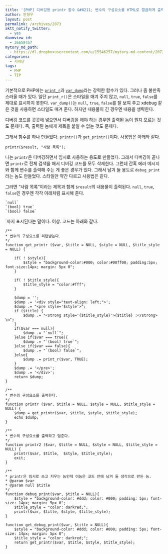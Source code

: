 ```yaml
---
title: '[PHP] 디버깅용 printr 함수 &#8211; 변수의 구성요소를 HTML로 깔끔하게 출력해 준다'
author: 안형우
layout: post
permalink: /archives/2073
aktt_notify_twitter:
  - yes
daumview_id:
  - 36658457
mytory_md_path:
  - https://dl.dropboxusercontent.com/u/15546257/mytory-md-content/2073-printr.md
categories:
  - 서버단
tags:
  - PHP
  - TIP
---
```

기본적으로 PHP에는 [`print_r`][1]과 [`var_dump`][2]라는 강력한 함수가 있다. 그러나 좀 불만족스러울 때가 있다. 일단 `print_r()`은 스타일을 매겨 주지 않고, `null`, `true`, `false`를 제대로 표시하지 못한다. `var_dump()`는 `null`, `true`, `false`를 잘 보여 주고 xdebug 같은 것을 사용하면 스타일도 매겨 준다. 하지만 내용물이 긴 경우엔 내용을 생략한다.

디버깅 코드를 곳곳에 넣으면서 디버깅을 해야 하는 경우엔 출력된 놈이 뭔지 모르는 것도 문제다. 즉, 출력된 놈에게 제목을 붙일 수 없는 것도 문제다.

그래서 함수를 하나 만들었다. `printr()`과 `get_printr()`이다. 사용법은 아래와 같다.

    printr($result, "사람 목록");
    

나는 `printr`은 디버깅하면서 임시로 사용하는 용도로 만들었다. 그래서 디버깅이 끝나면 `printr`로 전체 검색을 해서 디버깅 코드를 모두 삭제한다. 그런데 간혹 에러 메시지와 함께 변수를 출력해 주는 게 좋은 경우가 있다. 그래서 남겨 둘 용도로 `debug_print`라는 놈도 만들었다. 스타일만 약간 다르고 사용법은 같다.

그러면 &#8220;사람 목록&#8221;이라는 제목과 함께 `$result`의 내용물이 출력된다. `null`, `true`, `false`인 경우엔 각각 아래처럼 표시해 준다.

    `null`
    `(bool) true`
    `(bool) false`
    

\`까지 표시된다는 말이다. 이상. 코드는 아래와 같다.

    /**
    * 변수의 구성요소를 리턴받는다.
    */
    function get_printr ($var, $title = NULL, $style = NULL, $title_style = NULL) {
    
        if( ! $style){
            $style = "background-color:#000; color:#00ff00; padding:5px; font-size:14px; margin: 5px 0";
        }
    
        if( ! $title_style){
            $title_style = "color:#fff";
        }
    
        $dump = '';
        $dump .= '<div style="text-align: left;">';
        $dump .= "<pre style='$style'>";
        if ($title) {
            $dump .= "<strong style='{$title_style}'>{$title} :</strong> \n";
        }
        if($var === null){
            $dump .= "`null`";
        }else if($var === true){
            $dump .= "`(bool) true`";
        }else if($var === false){
            $dump .= "`(bool) false`";
        }else{
            $dump .= print_r($var, TRUE);
        }
        $dump .= '</pre>';
        $dump .= '</div>';
        return $dump;
    }
    
    /**
    * 변수의 구성요소를 출력한다.
    */
    function printr ($var, $title = NULL, $style = NULL, $title_style = NULL) {
        $dump = get_printr($var, $title, $style, $title_style);
        echo $dump;
    }
    
    /**
    * 변수의 구성요소를 출력하고 멈춘다.
    */
    function printr2 ($var, $title = NULL, $style = NULL, $title_style = NULL) {
        printr($var, $title,  $style, $title_style);
        exit;
    }
    
    /**
    * printr은 임시로 쓰고 지우는 놈인데 이놈은 코드 안에 남겨 둘 생각으로 만든 놈.
    * @param $var
    * @param null $title
    */
    function debug_print($var, $title = NULL){
        $style = "background-color: #ddd; color: #000; padding: 5px; font-size: 14px; margin: 5px 0";
        $title_style = "color: darkred;";
        printr($var, $title, $style, $title_style);
    }
    
    function get_debug_print($var, $title = NULL){
        $style = "background-color: #ddd; color: #000; padding: 5px; font-size: 14px; margin: 5px 0";
        $title_style = "color: darkred;";
        return get_printr($var, $title, $style, $title_style);
    }

 [1]: http://php.net/manual/kr/function.print-r.php
 [2]: http://kr1.php.net/manual/kr/function.var-dump.php